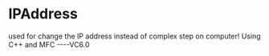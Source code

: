 IPAddress
=========

used for change the IP address instead of complex step on computer!
Using C++ and MFC ----VC6.0
